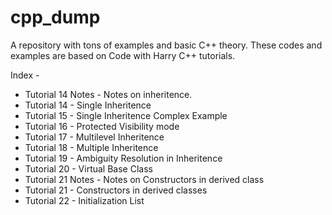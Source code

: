 # cpp_dump
A repository with tons of examples and basic C++ theory. These codes and examples are based on Code with Harry C++ tutorials.

Index - 
* Tutorial 14 Notes - Notes on inheritence.
* Tutorial 14 - Single Inheritence
* Tutorial 15 - Single Inheritence Complex Example
* Tutorial 16 - Protected Visibility mode
* Tutorial 17 - Multilevel Inheritence
* Tutorial 18 - Multiple Inheritence
* Tutorial 19 - Ambiguity Resolution in Inheritence
* Tutorial 20 - Virtual Base Class
* Tutorial 21 Notes - Notes on Constructors in derived class
* Tutorial 21 - Constructors in derived classes
* Tutorial 22 - Initialization List

